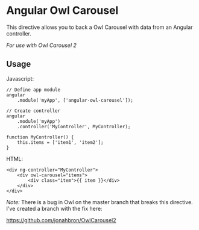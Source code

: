 # Angular Owl Carousel

This directive allows you to back a Owl Carousel with data from an Angular controller.

*For use with Owl Carousel 2*

## Usage

Javascript:

    // Define app module
    angular
        .module('myApp', ['angular-owl-carousel']);

    // Create controller
    angular
        .module('myApp')
        .controller('MyController', MyController);

    function MyController() {
        this.items = ['item1', 'item2'];
    }

HTML:

    <div ng-controller="MyController">
        <div owl-carousel="items">
            <div class="item">{{ item }}</div>
        </div>
    </div>

*Note:* There is a bug in Owl on the master branch that breaks this directive.  I've created a branch with the fix here:

https://github.com/jonahbron/OwlCarousel2

